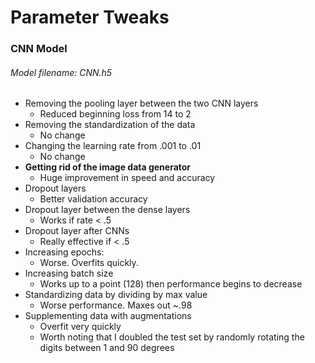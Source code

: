 # Parameter Tweaks
### CNN Model
###### Model filename: CNN.h5
- Removing the pooling layer between the two CNN layers
    - Reduced beginning loss from 14 to 2
- Removing the standardization of the data
    - No change
- Changing the learning rate from .001 to .01
    - No change
- __Getting rid of the image data generator__
    - Huge improvement in speed and accuracy
- Dropout layers
    - Better validation accuracy
- Dropout layer between the dense layers
    - Works if rate < .5
- Dropout layer after CNNs
    - Really effective if < .5
- Increasing epochs:
    - Worse. Overfits quickly.
- Increasing batch size
    - Works up to a point (128) then performance begins to decrease
- Standardizing data by dividing by max value
    - Worse performance. Maxes out ~.98
- Supplementing data with augmentations
    - Overfit very quickly
    - Worth noting that I doubled the test set by randomly rotating the digits between 1 and 90 degrees